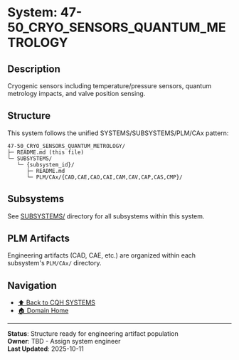 # System: 47-50_CRYO_SENSORS_QUANTUM_METROLOGY

## Description

Cryogenic sensors including temperature/pressure sensors, quantum metrology impacts, and valve position sensing.

## Structure

This system follows the unified SYSTEMS/SUBSYSTEMS/PLM/CAx pattern:

```
47-50_CRYO_SENSORS_QUANTUM_METROLOGY/
├─ README.md (this file)
└─ SUBSYSTEMS/
   └─ {subsystem_id}/
      ├─ README.md
      └─ PLM/CAx/{CAD,CAE,CAO,CAI,CAM,CAV,CAP,CAS,CMP}/
```

## Subsystems

See [SUBSYSTEMS/](./SUBSYSTEMS/) directory for all subsystems within this system.

## PLM Artifacts

Engineering artifacts (CAD, CAE, etc.) are organized within each subsystem's `PLM/CAx/` directory.

## Navigation

- [⬆️ Back to CQH SYSTEMS](../)
- [🏠 Domain Home](../../)

---

**Status**: Structure ready for engineering artifact population  
**Owner**: TBD - Assign system engineer  
**Last Updated**: 2025-10-11
